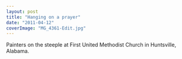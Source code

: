 ```yaml
---
layout: post
title: "Hanging on a prayer"
date: "2011-04-12"
coverImage: "MG_4361-Edit.jpg"
---
```


Painters on the steeple at First United Methodist Church in Huntsville, Alabama.
